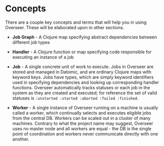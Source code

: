 # Concepts

There are a couple key concepts and terms that will help you in using Overseer. These will be elaborated upon in other sections.

- **Job Graph** - A Clojure map specifying abstract dependencies between different job types

- **Handler** - A Clojure function or map specifying code responsible for executing an instance of a job

- **Job** - A single concrete unit of work to execute. Jobs in Overseer are stored and managed in Datomic, and are ordinary Clojure maps with keyword keys.
   Jobs have types, which are simply keyword identifiers used in specifying dependencies and looking
   up corresponding handler functions. Overseer automatically tracks statuses or each job in the system as they are created and executed; for reference the set of valid statuses is `:unstarted :started :aborted :failed :finished`.

- **Worker** - A single instance of Overseer running on a machine is usually called a worker, which continually selects
  and executes eligible jobs from the central DB. Workers can be scaled out in a cluster of many machines.
  Contrary to what the project name may suggest, Overseer uses no master node and all workers are equal - the
  DB is the single point of coordination and workers never communicate directly with one another.
